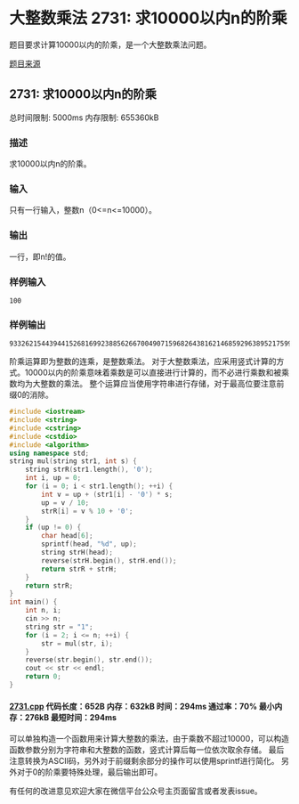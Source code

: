 # 大整数乘法 2731: 求10000以内n的阶乘

题目要求计算10000以内的阶乘，是一个大整数乘法问题。

[题目来源](http://bailian.openjudge.cn/practice/2731/)

## 2731: 求10000以内n的阶乘

总时间限制: 5000ms 内存限制: 655360kB

### 描述

求10000以内n的阶乘。

### 输入

只有一行输入，整数n（0<=n<=10000）。

### 输出

一行，即n!的值。

### 样例输入
```
100
```
### 样例输出
```
93326215443944152681699238856266700490715968264381621468592963895217599993229915608941463976156518286253697920827223758251185210916864000000000000000000000000
```
阶乘运算即为整数的连乘，是整数乘法。
对于大整数乘法，应采用竖式计算的方式。10000以内的阶乘意味着乘数是可以直接进行计算的，而不必进行乘数和被乘数均为大整数的乘法。
整个运算应当使用字符串进行存储，对于最高位要注意前缀0的消除。
```cpp
#include <iostream>
#include <string>
#include <cstring>
#include <cstdio>
#include <algorithm>
using namespace std;
string mul(string str1, int s) {
	string strR(str1.length(), '0');
	int i, up = 0;
	for (i = 0; i < str1.length(); ++i) {
		int v = up + (str1[i] - '0') * s;
		up = v / 10;
		strR[i] = v % 10 + '0';
	}
	if (up != 0) {
		char head[6];
		sprintf(head, "%d", up);
		string strH(head);
		reverse(strH.begin(), strH.end());
		return strR + strH;
	}
	return strR;
}
int main() {
	int n, i;
	cin >> n;
	string str = "1";
	for (i = 2; i <= n; ++i) {
		str = mul(str, i);
	}
	reverse(str.begin(), str.end());
	cout << str << endl;
	return 0;
}
```
#### [2731.cpp](/Code/2700-2799/2731.cpp) 代码长度：652B 内存：632kB 时间：294ms 通过率：70% 最小内存：276kB  最短时间：294ms

可以单独构造一个函数用来计算大整数的乘法，由于乘数不超过10000，可以构造函数参数分别为字符串和大整数的函数，竖式计算后每一位依次取余存储。
最后注意转换为ASCII码，另外对于前缀剩余部分的操作可以使用sprintf进行简化。
另外对于0的阶乘要特殊处理，最后输出即可。

有任何的改进意见欢迎大家在微信平台公众号主页面留言或者发表issue。
